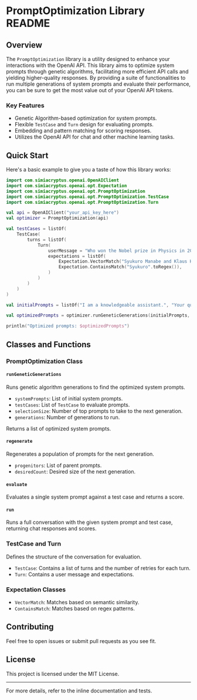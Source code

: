 # PromptOptimization Library README

## Overview

The `PromptOptimization` library is a utility designed to enhance your interactions with the OpenAI API. This library
aims to optimize system prompts through genetic algorithms, facilitating more efficient API calls and yielding
higher-quality responses. By providing a suite of functionalities to run multiple generations of system prompts and
evaluate their performance, you can be sure to get the most value out of your OpenAI API tokens.

### Key Features

- Genetic Algorithm-based optimization for system prompts.
- Flexible `TestCase` and `Turn` design for evaluating prompts.
- Embedding and pattern matching for scoring responses.
- Utilizes the OpenAI API for chat and other machine learning tasks.

## Quick Start

Here's a basic example to give you a taste of how this library works:

```kotlin
import com.simiacryptus.openai.OpenAIClient
import com.simiacryptus.openai.opt.Expectation
import com.simiacryptus.openai.opt.PromptOptimization
import com.simiacryptus.openai.opt.PromptOptimization.TestCase
import com.simiacryptus.openai.opt.PromptOptimization.Turn

val api = OpenAIClient("your_api_key_here")
val optimizer = PromptOptimization(api)

val testCases = listOf(
    TestCase(
        turns = listOf(
            Turn(
                userMessage = "Who won the Nobel prize in Physics in 2021?",
                expectations = listOf(
                    Expectation.VectorMatch("Syukuro Manabe and Klaus Hasselmann"),
                    Expectation.ContainsMatch("Syukuro".toRegex()),
                )
            )
        )
    )
)

val initialPrompts = listOf("I am a knowledgeable assistant.", "Your query will be answered accurately.")

val optimizedPrompts = optimizer.runGeneticGenerations(initialPrompts, testCases)

println("Optimized prompts: $optimizedPrompts")
```

## Classes and Functions

### PromptOptimization Class

#### `runGeneticGenerations`

Runs genetic algorithm generations to find the optimized system prompts.

- `systemPrompts`: List of initial system prompts.
- `testCases`: List of `TestCase` to evaluate prompts.
- `selectionSize`: Number of top prompts to take to the next generation.
- `generations`: Number of generations to run.

Returns a list of optimized system prompts.

#### `regenerate`

Regenerates a population of prompts for the next generation.

- `progenitors`: List of parent prompts.
- `desiredCount`: Desired size of the next generation.

#### `evaluate`

Evaluates a single system prompt against a test case and returns a score.

#### `run`

Runs a full conversation with the given system prompt and test case, returning chat responses and scores.

### TestCase and Turn

Defines the structure of the conversation for evaluation.

- `TestCase`: Contains a list of turns and the number of retries for each turn.
- `Turn`: Contains a user message and expectations.

### Expectation Classes

- `VectorMatch`: Matches based on semantic similarity.
- `ContainsMatch`: Matches based on regex patterns.

## Contributing

Feel free to open issues or submit pull requests as you see fit.

## License

This project is licensed under the MIT License.

---

For more details, refer to the inline documentation and tests.
